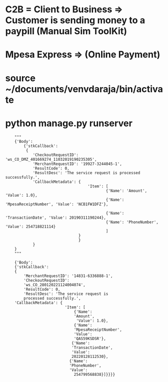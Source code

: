 # C2B = Client to Business => Customer is sending money to a paypill (Manual Sim ToolKit)
# Mpesa Express => (Online Payment)


# source ~/documents/venvdaraja/bin/activate

# python manage.py runserver




        """
        {'Body':
            {'stkCallback':
             {
                'CheckoutRequestID': 'ws_CO_DMZ_401669274_11032019190235305',
                'MerchantRequestID': '19927-3244045-1',
                'ResultCode': 0,
                'ResultDesc': 'The service request is processed successfully.',
                'CallbackMetadata': {
                                        'Item': [
                                                {'Name': 'Amount', 'Value': 1.0},
                                                {'Name': 'MpesaReceiptNumber', 'Value': 'NCB1FW1DFZ'},
                                               
                                                {'Name': 'TransactionDate', 'Value': 20190311190244},
                                                {'Name': 'PhoneNumber', 'Value': 254718821114}
                                                ]
                                    }
                                    }
                }
        }
        """

        {'Body': 
        {'stkCallback': 
        {
            'MerchantRequestID': '14831-6336888-1', 
            'CheckoutRequestID': 
            'ws_CO_280120221124004074', 
            'ResultCode': 0, 
            'ResultDesc': 'The service request is 
            processed successfully.', 
        'CallbackMetadata': {
                              'Item': [
                                  {'Name': 
                                  'Amount',
                                   'Value': 1.0}, 
                                  {'Name': 
                                  'MpesaReceiptNumber', 
                                  'Value': 
                                  'QAS59KSDSR'}, 
                                 {'Name': 
                                 'TransactionDate', 
                                 'Value': 
                                 20220128112530}, 
                                {'Name': 
                                'PhoneNumber', 
                                'Value': 
                                  254799568838}]}}}}
